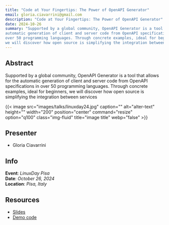 ```yaml
---
title: "Code at Your Fingertips: The Power of OpenAPI Generator"
email: gloria.ciavarrini@gmail.com
description: "Code at Your Fingertips: The Power of OpenAPI Generator"
date: 2024-10-26
summary: "Supported by a global community, OpenAPI Generator is a tool that allows for the
automatic generation of client and server code from OpenAPI specifications in
over 50 programming languages. Through concrete examples, ideal for beginners,
we will discover how open source is simplifying the integration between services"
---
```


## Abstract

Supported by a global community, OpenAPI Generator is a tool that allows for the
automatic generation of client and server code from OpenAPI specifications in
over 50 programming languages. Through concrete examples, ideal for beginners,
we will discover how open source is simplifying the integration between services

{{< image src="images/talks/linuxday24.jpg" caption="" alt="alter-text" height="" width="200" position="center" command="resize" option="q100" class="img-fluid" title="image title"  webp="false" >}}
## Presenter
* Gloria Ciavarrini

## Info

**Event**: _LinuxDay Pisa_\
**Date**: _October 26, 2024_\
**Location**: _Pisa, Italy_

## Resources

* [Slides](https://github.com/gciavarrini/linuxday-2023/blob/main/sonataflow/slides/SonataFlow.pdf)
* [Demo code](https://github.com/gciavarrini/linuxday-2023/tree/main/sonataflow/demo)
